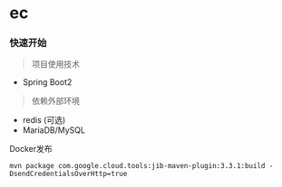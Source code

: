 # ec

### 快速开始
> 项目使用技术
- Spring Boot2
> 依赖外部环境
- redis (可选)
- MariaDB/MySQL


Docker发布


    mvn package com.google.cloud.tools:jib-maven-plugin:3.3.1:build -DsendCredentialsOverHttp=true
